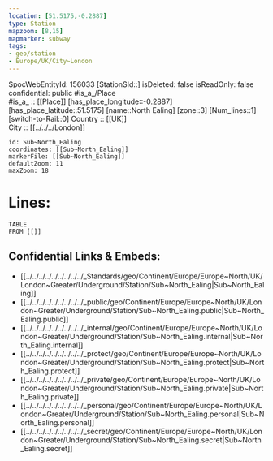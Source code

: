 ```yaml
---
location: [51.5175,-0.2887] 
type: Station 
mapzoom: [8,15] 
mapmarker: subway 
tags:
- geo/station
- Europe/UK/City~London
---
```

SpocWebEntityId: 156033
[StationSId::] 
isDeleted: false
isReadOnly: false
confidential: public
#is_a_/Place  
#is_a_ :: [[Place]] 
[has_place_longitude::-0.2887] 
[has_place_latitude::51.5175] 
[name::North Ealing] 
[zone::3] 
[Num_lines::1] 
[switch-to-Rail::0] 
Country :: [[UK]]  
City :: [[../../../London]]  


```leaflet
id: Sub~North_Ealing
coordinates: [[Sub~North_Ealing]] 
markerFile: [[Sub~North_Ealing]] 
defaultZoom: 11 
maxZoom: 18
```


# Lines: 
```dataview
TABLE 
FROM [[]] 
```

## Confidential Links & Embeds: 
- [[../../../../../../../../../_Standards/geo/Continent/Europe/Europe~North/UK/London~Greater/Underground/Station/Sub~North_Ealing|Sub~North_Ealing]] 
- [[../../../../../../../../../_public/geo/Continent/Europe/Europe~North/UK/London~Greater/Underground/Station/Sub~North_Ealing.public|Sub~North_Ealing.public]] 
- [[../../../../../../../../../_internal/geo/Continent/Europe/Europe~North/UK/London~Greater/Underground/Station/Sub~North_Ealing.internal|Sub~North_Ealing.internal]] 
- [[../../../../../../../../../_protect/geo/Continent/Europe/Europe~North/UK/London~Greater/Underground/Station/Sub~North_Ealing.protect|Sub~North_Ealing.protect]] 
- [[../../../../../../../../../_private/geo/Continent/Europe/Europe~North/UK/London~Greater/Underground/Station/Sub~North_Ealing.private|Sub~North_Ealing.private]] 
- [[../../../../../../../../../_personal/geo/Continent/Europe/Europe~North/UK/London~Greater/Underground/Station/Sub~North_Ealing.personal|Sub~North_Ealing.personal]] 
- [[../../../../../../../../../_secret/geo/Continent/Europe/Europe~North/UK/London~Greater/Underground/Station/Sub~North_Ealing.secret|Sub~North_Ealing.secret]] 
